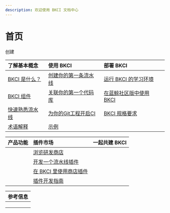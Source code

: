 ```yaml
---
description: 欢迎使用 BKCI 文档中心
---
```


# 首页

创建

| 了解基本概念 | 使用 BKCI | 部署 BKCI |
| :--- | :--- | :--- |
| [BKCI 是什么？](overview/what-is-bkci.md) | [创建你的第一条流水线](tutorials/create-first-pipeline.md) | [运行 BKCI 的学习环境](setup/run-bkci-in-one-docker.md) |
| [BKCI 组件](overview/components.md) | [关联你的第一个代码库](tutorials/link-first-repo.md) | [在蓝鲸社区版中使用 BKCI](setup/run-bkci-in-prod/run-bkci-on-bkce.md) |
| [快速熟悉流水线](overview/learn-pipeline-in-5-min.md) | [为你的Git工程开启CI](tutorials/enable_git_ci.md) | [BKCI 规格要求](setup/bkci-gui-ge-yao-qiu/) |
| [术语解释](overview/terminology/) | [示例](tutorials/examples/) |  |

| 产品功能 | 插件市场 | 一起共建 BKCI |
| :--- | :--- | :--- |
|  | [浏览研发商店](store/store-home.md) |  |
|  | [开发一个流水线插件](store/plugins/create-plugin/) |  |
|  | [在 BKCI 里使用商店插件](store/plugins/upload-plugin.md) |  |
|  | [插件开发指南](store/plugins/create-plugin/plugin-specification.md) |  |

| 参考信息 |
| :--- |
|  |
|  |
|  |

